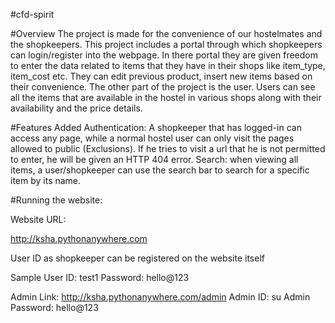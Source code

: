 #cfd-spirit

#Overview
The project is made for the convenience of our hostelmates and the shopkeepers. This project includes a portal through which 
shopkeepers can login/register into the webpage. In there portal they are given freedom to enter the data related to items that they have in their shops like item_type, item_cost etc. They can edit previous product, insert new items based on their convenience.
The other part of the project is the user. Users can see all the items that are available in the hostel in various shops along
with their availability and the price details.

#Features Added
Authentication: A shopkeeper that has logged-in can access any page, while a normal hostel user can only visit the pages allowed to public (Exclusions). If he tries to visit a url that he is not permitted to enter, he will be given an HTTP 404 error.
Search: when viewing all items, a user/shopkeeper can use the search bar to search for a specific item by its name.

#Running the website:

Website URL:

http://ksha.pythonanywhere.com

User ID as shopkeeper can be registered on the website itself

Sample User ID: test1
Password: hello@123

Admin Link: http://ksha.pythonanywhere.com/admin
Admin ID: su
Admin Password: hello@123
